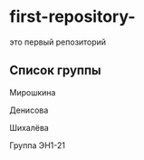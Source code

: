 # first-repository-
это первый репозиторий

## Список группы
 Мирошкина

 Денисова

 Шихалёва

 Группа ЭН1-21

